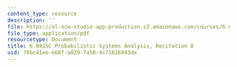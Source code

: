 ```yaml
---
content_type: resource
description: ''
file: https://ol-ocw-studio-app-production.s3.amazonaws.com/courses/6-041sc-probabilistic-systems-analysis-and-applied-probability-fall-2013/76bc41eee60fa0297a504c71816943da_MIT6_041SCF13_rec08.pdf
file_type: application/pdf
resourcetype: Document
title: 6.041SC Probabilistic Systems Analysis, Recitation 8
uid: 76bc41ee-e60f-a029-7a50-4c71816943da
---
```

